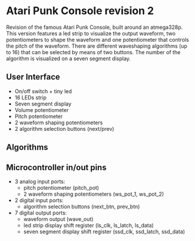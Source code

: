 # Atari Punk Console revision 2
Revision of the famous Atari Punk Console, built around an atmega328p.
This version features a led strip to visualize the output waveform, two potentiometers to shape the waveform and one potentiometer that controls the pitch of the waveform.
There are different waveshaping algorithms (up to 16) that can be selected by means of two buttons. The number of the algorithm is visualized on a seven segment display.


## User Interface
- On/off switch + tiny led
- 16 LEDs strip
- Seven segment display
- Volume potentiometer
- Pitch potentiometer
- 2 waveform shaping potentiometers
- 2 algorithm selection buttons (next/prev)


## Algorithms


## Microcontroller in/out pins
- 3 analog input ports:
    - pitch potentiometer (pitch_pot)
    - 2 waveform shaping potentiometers (ws_pot_1, ws_pot_2)
- 2 digital input ports:
    - algorithm selection buttons (next_btn, prev_btn)
- 7 digital output ports:
    - waveform output (wave_out)
    - led strip display shift register (ls_clk, ls_latch, ls_data)
    - seven segment display shift register (ssd_clk, ssd_latch, ssd_data)

